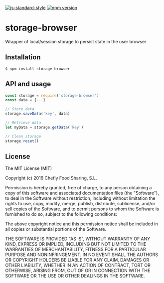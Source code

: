 [![js-standard-style](https://img.shields.io/badge/code%20style-standard-brightgreen.svg)](http://standardjs.com/)
[![npm version](https://badge.fury.io/js/storage-browser.svg)](https://badge.fury.io/js/storage-browser)

# storage-browser

Wrapper of local/session storage to persist state in the user browser

## Installation
```
$ npm install storage-browser
```

## API and usage
```js
const storage = require('storage-browser')
const data = {...}

// Store data
storage.saveData('key', data)

// Retrieve data
let myData = storage.getData('key')

// Clean storage
storage.reset()
```

## License
The MIT License (MIT)

Copyright (c) 2016 Chefly Food Sharing, S.L.

Permission is hereby granted, free of charge, to any person obtaining a copy
of this software and associated documentation files (the "Software"), to deal
in the Software without restriction, including without limitation the rights
to use, copy, modify, merge, publish, distribute, sublicense, and/or sell
copies of the Software, and to permit persons to whom the Software is
furnished to do so, subject to the following conditions:

The above copyright notice and this permission notice shall be included in all
copies or substantial portions of the Software.

THE SOFTWARE IS PROVIDED "AS IS", WITHOUT WARRANTY OF ANY KIND, EXPRESS OR
IMPLIED, INCLUDING BUT NOT LIMITED TO THE WARRANTIES OF MERCHANTABILITY,
FITNESS FOR A PARTICULAR PURPOSE AND NONINFRINGEMENT. IN NO EVENT SHALL THE
AUTHORS OR COPYRIGHT HOLDERS BE LIABLE FOR ANY CLAIM, DAMAGES OR OTHER
LIABILITY, WHETHER IN AN ACTION OF CONTRACT, TORT OR OTHERWISE, ARISING FROM,
OUT OF OR IN CONNECTION WITH THE SOFTWARE OR THE USE OR OTHER DEALINGS IN THE
SOFTWARE.
